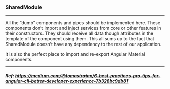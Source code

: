 ### SharedModule
---
All the “dumb” components and pipes should be implemented here. These components don’t import and inject services from core or other features in their constructors. They should receive all data though attributes in the template of the component using them. This all sums up to the fact that SharedModule doesn’t have any dependency to the rest of our application.

It is also the perfect place to import and re-export Angular Material components.


---
##### Ref: https://medium.com/@tomastrajan/6-best-practices-pro-tips-for-angular-cli-better-developer-experience-7b328bc9db81